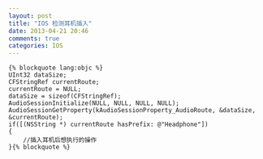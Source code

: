 ```yaml
---
layout: post
title: "IOS 检测耳机插入"
date: 2013-04-21 20:46
comments: true
categories: IOS
--- 
```

    {% blockquote lang:objc %}
    UInt32 dataSize;
    CFStringRef currentRoute;
    currentRoute = NULL;
    dataSize = sizeof(CFStringRef);
    AudioSessionInitialize(NULL, NULL, NULL, NULL);
    AudioSessionGetProperty(kAudioSessionProperty_AudioRoute, &dataSize, &currentRoute);
    if([(NSString *) currentRoute hasPrefix: @"Headphone"])
    {
        //插入耳机后想执行的操作
    }{% blockquote %}
